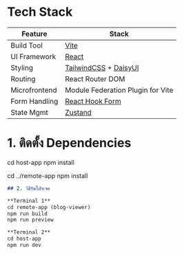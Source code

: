 # Tech Stack

| Feature        | Stack                        |
|----------------|------------------------------|
| Build Tool     | [Vite](https://vitejs.dev)   |
| UI Framework   | [React](https://reactjs.org) |
| Styling        | [TailwindCSS](https://tailwindcss.com) + [DaisyUI](https://daisyui.com) |
| Routing        | React Router DOM             |
| Microfrontend  | Module Federation Plugin for Vite |
| Form Handling  | [React Hook Form](https://react-hook-form.com) |
| State Mgmt     | [Zustand](https://github.com/pmndrs/zustand) |


# 1. ติดตั้ง Dependencies
cd host-app
npm install

cd ../remote-app
npm install

```md
## 2. วิธีรันโปรเจค

**Terminal 1**  
cd remote-app (blog-viewer)  
npm run build  
npm run preview  

**Terminal 2**  
cd host-app  
npm run dev
